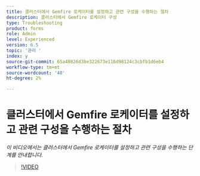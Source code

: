 ```yaml
---
title: 클러스터에서 Gemfire 로케이터를 설정하고 관련 구성을 수행하는 절차
description: 클러스터에서 Gemfire 로케이터 구성
type: Troubleshooting
product: forms
role: Admin
level: Experienced
version: 6.5
topic: '관리 '
index: y
source-git-commit: 65a40826d3be322673e116d98124c3cbfb1d6eb4
workflow-type: tm+mt
source-wordcount: '48'
ht-degree: 2%

---
```



# 클러스터에서 Gemfire 로케이터를 설정하고 관련 구성을 수행하는 절차

*이 비디오에서는 클러스터에서 Gemfire 로케이터를 설정하고 관련 구성을 수행하는 단계를 안내합니다.*

>[!VIDEO](https://video.tv.adobe.com/v/335544?quality=9&learn=on)
